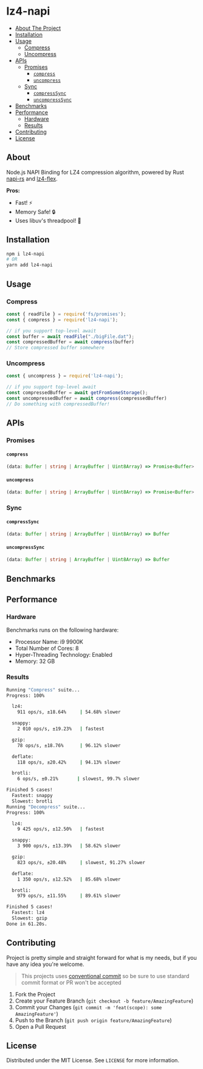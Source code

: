 # lz4-napi  

<!-- toc -->

- [About The Project](#about-the-project)
- [Installation](#installation)
- [Usage](#usage)
  * [Compress](#compress)
  * [Uncompress](#uncompress)
- [APIs](#apis)
  * [Promises](#promises)
    + [`compress`](#compress)
    + [`uncompress`](#uncompress)
  * [Sync](#sync)
    + [`compressSync`](#compresssync)
    + [`uncompressSync`](#uncompresssync)
- [Benchmarks](#benchmarks)
- [Performance](#performance)
  * [Hardware](#hardware)
  * [Results](#results)
- [Contributing](#contributing)
- [License](#license)

<!-- tocstop -->

## About

Node.js NAPI Binding for LZ4 compression algorithm, powered by Rust [napi-rs](https://napi.rs) and [lz4-flex](https://github.com/PSeitz/lz4_flex).

**Pros:**

- Fast! ⚡️
- Memory Safe! 🔒
- Uses libuv's threadpool! 🧵

<!-- GETTING STARTED -->

## Installation

```sh
npm i lz4-napi
# OR
yarn add lz4-napi
```

<!-- USAGE EXAMPLES -->

## Usage

### Compress

```js
const { readFile } = require('fs/promises');
const { compress } = require('lz4-napi');

// if you support top-level await
const buffer = await readFile("./bigFile.dat");
const compressedBuffer = await compress(buffer)
// Store compressed buffer somewhere
```

### Uncompress

```js
const { uncompress } = require('lz4-napi');

// if you support top-level await
const compressedBuffer = await getFromSomeStorage();
const uncompressedBuffer = await compress(compressedBuffer)
// Do something with compressedBuffer!
```

## APIs

### Promises

#### `compress`

```ts
(data: Buffer | string | ArrayBuffer | Uint8Array) => Promise<Buffer>
```

#### `uncompress`

```ts
(data: Buffer | string | ArrayBuffer | Uint8Array) => Promise<Buffer>
```

### Sync

#### `compressSync`

```ts
(data: Buffer | string | ArrayBuffer | Uint8Array) => Buffer
```

#### `uncompressSync`

```ts
(data: Buffer | string | ArrayBuffer | Uint8Array) => Buffer
```

## Benchmarks

## Performance

### Hardware

Benchmarks runs on the following hardware:

- Processor Name: i9 9900K
- Total Number of Cores: 8
- Hyper-Threading Technology: Enabled
- Memory: 32 GB

### Results

```sh
Running "Compress" suite...
Progress: 100%

  lz4:
    911 ops/s, ±18.64%     | 54.68% slower

  snappy:
    2 010 ops/s, ±19.23%   | fastest

  gzip:
    78 ops/s, ±18.76%      | 96.12% slower

  deflate:
    118 ops/s, ±20.42%     | 94.13% slower

  brotli:
    6 ops/s, ±0.21%       | slowest, 99.7% slower

Finished 5 cases!
  Fastest: snappy
  Slowest: brotli
Running "Decompress" suite...
Progress: 100%

  lz4:
    9 425 ops/s, ±12.50%   | fastest

  snappy:
    3 900 ops/s, ±13.39%   | 58.62% slower

  gzip:
    823 ops/s, ±20.48%     | slowest, 91.27% slower

  deflate:
    1 350 ops/s, ±12.52%   | 85.68% slower

  brotli:
    979 ops/s, ±11.55%     | 89.61% slower

Finished 5 cases!
  Fastest: lz4
  Slowest: gzip
Done in 61.20s.
```

<!-- CONTRIBUTING -->

## Contributing

Project is pretty simple and straight forward for what is my needs, but if you have any idea you're welcome.

> This projects uses [conventional commit](https://commitlint.js.org/#/) so be sure to use standard commit format or PR won't be accepted

1. Fork the Project
2. Create your Feature Branch (`git checkout -b feature/AmazingFeature`)
3. Commit your Changes (`git commit -m 'feat(scope): some AmazingFeature'`)
4. Push to the Branch (`git push origin feature/AmazingFeature`)
5. Open a Pull Request

<!-- LICENSE -->

## License

Distributed under the MIT License. See `LICENSE` for more information.

